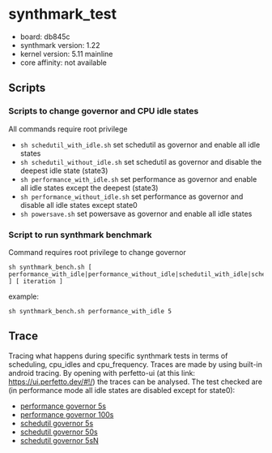 # synthmark_test 

- board: db845c
- synthmark version: 1.22
- kernel version: 5.11 mainline
- core affinity: not available

## Scripts

### Scripts to change governor and CPU idle states
All commands require root privilege
- ```sh schedutil_with_idle.sh``` set schedutil as governor and enable all idle states
- ```sh schedutil_without_idle.sh``` set schedutil as governor and disable the deepest idle state (state3)
- ```sh performance_with_idle.sh``` set performance as governor and enable all idle states except the deepest (state3)
- ```sh performance_without_idle.sh``` set performance as governor and disable all idle states except state0
- ```sh powersave.sh``` set powersave as governor and enable all idle states

### Script to run synthmark benchmark
Command requires root privilege to change governor
```command
sh synthmark_bench.sh [ performance_with_idle|performance_without_idle|schedutil_with_idle|schedutil_without_idle ] [ iteration ] 
```
example:
```command
sh synthmark_bench.sh performance_with_idle 5 
```
## Trace
Tracing what happens during specific synthmark tests in terms of scheduling, cpu_idles and cpu_frequency. Traces are made by using built-in android tracing. By opening with perfetto-ui (at this link:  https://ui.perfetto.dev/#!/) the traces can be analysed.
The test checked are (in performance mode all idle states are disabled except for state0):
- [performance governor 5s](https://github.com/BiagioFerri/synthmark_test/blob/main/traces/trace-db845c-AOSP.MASTER-performance_5s.perfetto-trace)
- [performance governor 100s](https://github.com/BiagioFerri/synthmark_test/blob/main/traces/trace-db845c-AOSP.MASTER-performance_100s.perfetto-trace)
- [schedutil governor 5s](https://github.com/BiagioFerri/synthmark_test/blob/main/traces/trace-db845c-AOSP.MASTER-schedutil_5s.perfetto-trace)
- [schedutil governor 50s](https://github.com/BiagioFerri/synthmark_test/blob/main/traces/trace-db845c-AOSP.MASTER-schedutil_50s.perfetto-trace)
- [schedutil governor 5sN](https://github.com/BiagioFerri/synthmark_test/blob/main/traces/trace-db845c-AOSP.MASTER-schedutil_5sN.perfetto-trace)

